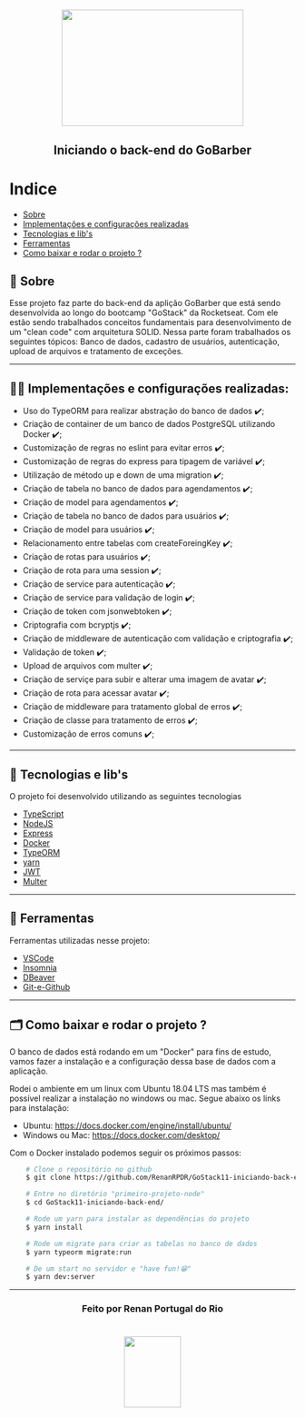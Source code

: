 <h1 align="center">
    <img src="https://ik.imagekit.io/911o9a87sc/node_E0Z8dA8cB.png" width="320" height="205">
</h1>

<h2 align="center">
    <tittle>Iniciando o back-end do GoBarber</tittle>
<h2 >

# Indice
- [Sobre](#-sobre)
- [Implementações e configurações realizadas](#-implementações-e-configurações-realizadas)
- [Tecnologias e lib's](#-tecnologias-e-lib's)
- [Ferramentas](#-ferramentas)
- [Como baixar e rodar o projeto ?](#-como-baixar-e-rodar-o-projeto-?)

## 💬️ Sobre

Esse projeto faz parte do back-end da aplição GoBarber que está sendo desenvolvida ao longo do bootcamp "GoStack" da Rocketseat. Com ele estão sendo trabalhados conceitos fundamentais para desenvolvimento de um "clean code" com arquitetura SOLID. Nessa parte foram trabalhados os seguintes tópicos: Banco de dados, cadastro de usuários, autenticação, upload de arquivos e tratamento de exceções.

---

## 👨‍💻️ Implementações e configurações realizadas:
- Uso do TypeORM para realizar abstração do banco de dados ✔️;
- Criação de container de um banco de dados PostgreSQL utilizando Docker ✔️;
- Customização de regras no eslint para evitar erros ✔️;
- Customização de regras do express para tipagem de variável ✔️;
- Utilização de método up e down de uma migration ✔️;
- Criação de tabela no banco de dados para agendamentos ✔️;
- Criação de model para agendamentos ✔️;
- Criação de tabela no banco de dados para usuários ✔️;
- Criação de model para usuários ✔️;
- Relacionamento entre tabelas com createForeingKey ✔️;
- Criação de rotas para usuários ✔️;
- Criação de rota para uma session ✔️;
- Criação de service para autenticação ✔️;
- Criação de service para validação de login ✔️;
- Criação de token com jsonwebtoken ✔️;
- Criptografia com bcryptjs ✔️;
- Criação de middleware de autenticação com validação e criptografia ✔️;
- Validação de token ✔️;
- Upload de arquivos com multer ✔️;
- Criação de serviçe para subir e alterar uma imagem de avatar ✔️;
- Criação de rota para acessar avatar ✔️;
- Criação de middleware para tratamento global de erros ✔️;
- Criação de classe para tratamento de erros ✔️;
- Customização de erros comuns ✔️;

---

## 🚀 Tecnologias e lib's

O projeto foi desenvolvido utilizando as seguintes tecnologias

- [TypeScript](https://www.typescriptlang.org/)
- [NodeJS](https://nodejs.org/en/about/)
- [Express](https://expressjs.com/pt-br/)
- [Docker](https://www.docker.com/)
- [TypeORM](https://typeorm.io/)
- [yarn](https://yarnpkg.com/)
- [JWT](https://jwt.io/)
- [Multer](https://www.npmjs.com/package/multer)

---

## 🔧️ Ferramentas

Ferramentas utilizadas nesse projeto:

- [VSCode](https://code.visualstudio.com/)
- [Insomnia](https://insomnia.rest/download/)
- [DBeaver](https://dbeaver.io/)
- [Git-e-Github](https://github.com/)

---

## 🗂 Como baixar e rodar o projeto ?

<p>O banco de dados está rodando em um "Docker" para fins de estudo, vamos fazer a instalação e a configuração dessa base de dados com a aplicação.</p>


<p>
Rodei o ambiente em um linux com Ubuntu 18.04 LTS mas também é possível realizar a instalação no windows ou mac. Segue abaixo os links para instalação:

- Ubuntu: https://docs.docker.com/engine/install/ubuntu/
- Windows ou Mac: https://docs.docker.com/desktop/

</p>


<p>Com o Docker instalado podemos seguir os próximos passos:</p>


```bash
    # Clone o repositório no github
    $ git clone https://github.com/RenanRPDR/GoStack11-iniciando-back-end.git

    # Entre no diretório "primeiro-projeto-node"
    $ cd GoStack11-iniciando-back-end/

    # Rode um yarn para instalar as dependências do projeto
    $ yarn install

    # Rode um migrate para criar as tabelas no banco de dados
    $ yarn typeorm migrate:run

    # De um start no servidor e "have fun!😁️"
    $ yarn dev:server
```
---

<h3 align="center">Feito por Renan Portugal do Rio</h3>

  <h1 align="center">
    <img src="https://ik.imagekit.io/911o9a87sc/logo_ytBUeCmpV.png"  width=100 height=125>
</h1>
